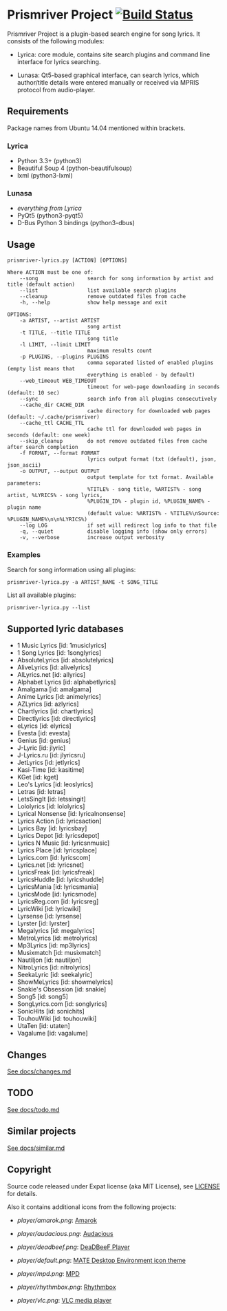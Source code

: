 # Prismriver Project [![Build Status](https://travis-ci.org/anlar/prismriver.svg?branch=master)](https://travis-ci.org/anlar/prismriver)

Prismriver Project is a plugin-based search engine for song lyrics. It consists of the following modules:

* Lyrica: core module, contains site search plugins and command line interface for lyrics searching.

* Lunasa: Qt5-based graphical interface, can search lyrics, which author/title details were entered manually or received via MPRIS protocol from audio-player.


## Requirements

Package names from Ubuntu 14.04 mentioned within brackets.

### Lyrica

* Python 3.3+ (python3)
* Beautiful Soup 4 (python-beautifulsoup)
* lxml (python3-lxml)

### Lunasa

* *everything from Lyrica*
* PyQt5 (python3-pyqt5)
* D-Bus Python 3 bindings (python3-dbus)


## Usage

    prismriver-lyrics.py [ACTION] [OPTIONS]

    Where ACTION must be one of:
        --song                search for song information by artist and title (default action)
        --list                list available search plugins
        --cleanup             remove outdated files from cache
        -h, --help            show help message and exit

    OPTIONS:
        -a ARTIST, --artist ARTIST
                              song artist
        -t TITLE, --title TITLE
                              song title
        -l LIMIT, --limit LIMIT
                              maximum results count
        -p PLUGINS, --plugins PLUGINS
                              comma separated listed of enabled plugins (empty list means that
                              everything is enabled - by default)
        --web_timeout WEB_TIMEOUT
                              timeout for web-page downloading in seconds (default: 10 sec)
        --sync                search info from all plugins consecutively
        --cache_dir CACHE_DIR
                              cache directory for downloaded web pages (default: ~/.cache/prismriver)
        --cache_ttl CACHE_TTL
                              cache ttl for downloaded web pages in seconds (default: one week)
        --skip_cleanup        do not remove outdated files from cache after search completion
        -f FORMAT, --format FORMAT
                              lyrics output format (txt (default), json, json_ascii)
        -o OUTPUT, --output OUTPUT
                              output template for txt format. Available parameters:
                              %TITLE% - song title, %ARTIST% - song artist, %LYRICS% - song lyrics,
                              %PLUGIN_ID% - plugin id, %PLUGIN_NAME% - plugin name
                              (default value: %ARTIST% - %TITLE%\nSource: %PLUGIN_NAME%\n\n%LYRICS%)
        --log LOG             if set will redirect log info to that file
        -q, --quiet           disable logging info (show only errors)
        -v, --verbose         increase output verbosity


### Examples

Search for song information using all plugins:

    prismriver-lyrica.py -a ARTIST_NAME -t SONG_TITLE

List all available plugins:

    prismriver-lyrica.py --list


## Supported lyric databases

* 1 Music Lyrics       [id: 1musiclyrics]
* 1 Song Lyrics        [id: 1songlyrics]
* AbsoluteLyrics       [id: absolutelyrics]
* AliveLyrics          [id: alivelyrics]
* AlLyrics.net         [id: allyrics]
* Alphabet Lyrics      [id: alphabetlyrics]
* Amalgama             [id: amalgama]
* Anime Lyrics         [id: animelyrics]
* AZLyrics             [id: azlyrics]
* Chartlyrics          [id: chartlyrics]
* Directlyrics         [id: directlyrics]
* eLyrics              [id: elyrics]
* Evesta               [id: evesta]
* Genius               [id: genius]
* J-Lyric              [id: jlyric]
* J-Lyrics.ru          [id: jlyricsru]
* JetLyrics            [id: jetlyrics]
* Kasi-Time            [id: kasitime]
* KGet                 [id: kget]
* Leo's Lyrics         [id: leoslyrics]
* Letras               [id: letras]
* LetsSingIt           [id: letssingit]
* Lololyrics           [id: lololyrics]
* Lyrical Nonsense     [id: lyricalnonsense]
* Lyrics Action        [id: lyricsaction]
* Lyrics Bay           [id: lyricsbay]
* Lyrics Depot         [id: lyricsdepot]
* Lyrics N Music       [id: lyricsnmusic]
* Lyrics Place         [id: lyricsplace]
* Lyrics.com           [id: lyricscom]
* Lyrics.net           [id: lyricsnet]
* LyricsFreak          [id: lyricsfreak]
* LyricsHuddle         [id: lyricshuddle]
* LyricsMania          [id: lyricsmania]
* LyricsMode           [id: lyricsmode]
* LyricsReg.com        [id: lyricsreg]
* LyricWiki            [id: lyricwiki]
* Lyrsense             [id: lyrsense]
* Lyrster              [id: lyrster]
* Megalyrics           [id: megalyrics]
* MetroLyrics          [id: metrolyrics]
* Mp3Lyrics            [id: mp3lyrics]
* Musixmatch           [id: musixmatch]
* Nautiljon            [id: nautiljon]
* NitroLyrics          [id: nitrolyrics]
* SeekaLyric           [id: seekalyric]
* ShowMeLyrics         [id: showmelyrics]
* Snakie's Obsession   [id: snakie]
* Song5                [id: song5]
* SongLyrics.com       [id: songlyrics]
* SonicHits            [id: sonichits]
* TouhouWiki           [id: touhouwiki]
* UtaTen               [id: utaten]
* Vagalume             [id: vagalume]


## Changes

[See docs/changes.md](docs/changes.md)


## TODO

[See docs/todo.md](docs/todo.md)


## Similar projects

[See docs/similar.md](docs/similar.md)


## Copyright

Source code released under Expat license (aka MIT License), see [LICENSE](LICENSE) for details.

Also it contains additional icons from the following projects:

* *player/amarok.png*: [Amarok](https://quickgit.kde.org/?p=amarok.git&a=blob&f=images/amarok_icon.svg)

* *player/audacious.png*: [Audacious](https://github.com/audacious-media-player/audacious/blob/master/images/audacious.svg)

* *player/deadbeef.png*: [DeaDBeeF Player](https://github.com/Alexey-Yakovenko/deadbeef/blob/master/icons/256x256/deadbeef.png)

* *player/default.png*: [MATE Desktop Environment icon theme](https://github.com/mate-desktop/mate-icon-theme/blob/master/mate/256x256/mimetypes/audio-x-generic.png)

* *player/mpd.png*: [MPD](http://git.musicpd.org/cgit/master/mpd.git/plain/mpd.svg)

* *player/rhythmbox.png*: [Rhythmbox](https://git.gnome.org/browse/rhythmbox/plain/data/icons/hicolor/256x256/apps/rhythmbox.png)

* *player/vlc.png*: [VLC media player](https://github.com/videolan/vlc/blob/master/share/icons/256x256/vlc.png)